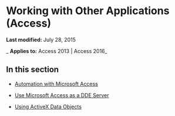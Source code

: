 
# Working with Other Applications (Access)

 **Last modified:** July 28, 2015

 _ **Applies to:** Access 2013 | Access 2016_

## In this section


- [Automation with Microsoft Access](39fde349-3ba3-7c7a-3c92-316641dc8712.md)
    
- [Use Microsoft Access as a DDE Server](a3e82bf7-94b5-8eec-86bc-2d5387d66738.md)
    
- [Using ActiveX Data Objects](64055c45-7a27-2296-468a-015362898329.md)
    
